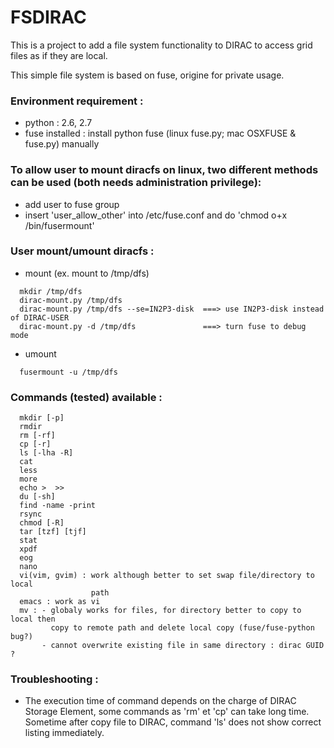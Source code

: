 # FSDIRAC
This is a project to add a file system functionality to DIRAC to access grid files as if they are local.<p>
This simple file system is based on fuse, origine for private usage.

### Environment requirement :
*  python : 2.6, 2.7
*  fuse installed : install python fuse (linux fuse.py; mac OSXFUSE & fuse.py) manually

### To allow user to mount diracfs on linux, two different methods can be used (both needs administration privilege):
*  add user to fuse group
*  insert 'user_allow_other' into /etc/fuse.conf and do 'chmod o+x /bin/fusermount'

### User mount/umount diracfs :
* mount (ex. mount to /tmp/dfs)
```
  mkdir /tmp/dfs 
  dirac-mount.py /tmp/dfs
  dirac-mount.py /tmp/dfs --se=IN2P3-disk  ===> use IN2P3-disk instead of DIRAC-USER
  dirac-mount.py -d /tmp/dfs               ===> turn fuse to debug mode
```
* umount
```
  fusermount -u /tmp/dfs
```

### Commands (tested) available :  
```
  mkdir [-p]  
  rmdir  
  rm [-rf]  
  cp [-r]  
  ls [-lha -R]  
  cat  
  less  
  more  
  echo >  >>  
  du [-sh]  
  find -name -print 
  rsync
  chmod [-R] 
  tar [tzf] [tjf]
  stat
  xpdf  
  eog
  nano
  vi(vim, gvim) : work although better to set swap file/directory to local 
                  path  
  emacs : work as vi
  mv : - globaly works for files, for directory better to copy to local then  
         copy to remote path and delete local copy (fuse/fuse-python bug?)  
       - cannot overwrite existing file in same directory : dirac GUID ?
```

### Troubleshooting :

* The execution time of command depends on the charge of DIRAC Storage Element, some commands as 'rm' et 'cp' can take long time. Sometime after copy file to DIRAC, command 'ls' does not show correct listing immediately.


